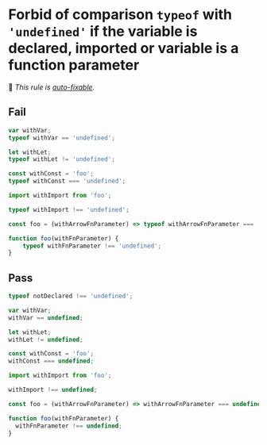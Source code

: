 # Forbid of comparison `typeof` with `'undefined'` if the variable is declared, imported or variable is a function parameter

🔧 _This rule
is [auto-fixable](https://eslint.org/docs/user-guide/command-line-interface#fixing-problems)._

## Fail

```js
var withVar;
typeof withVar == 'undefined';
```

```js
let withLet;
typeof withLet != 'undefined';
```

```js
const withConst = 'foo';
typeof withConst === 'undefined';
```

```js
import withImport from 'foo';

typeof withImport !== 'undefined';
```

```js
const foo = (withArrowFnParameter) => typeof withArrowFnParameter === 'undefined';
```

```js
function foo(withFnParameter) {
	typeof withFnParameter !== 'undefined';
}
```

## Pass

```js
typeof notDeclared !== 'undefined';
```

```js
var withVar;
withVar == undefined;
```

```js
let withLet;
withLet != undefined;
```

```js
const withConst = 'foo';
withConst === undefined;
```

```js
import withImport from 'foo';

withImport !== undefined;
```

```js
const foo = (withArrowFnParameter) => withArrowFnParameter === undefined;
```

```js
function foo(withFnParameter) {
  withFnParameter !== undefined;
}
```
